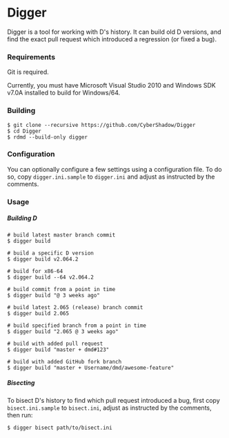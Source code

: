 # Digger

Digger is a tool for working with D's history.
It can build old D versions, and find the exact pull request which introduced a regression (or fixed a bug).

### Requirements

Git is required.

Currently, you must have Microsoft Visual Studio 2010 and Windows SDK v7.0A installed to build for Windows/64.

### Building

    $ git clone --recursive https://github.com/CyberShadow/Digger
    $ cd Digger
    $ rdmd --build-only digger

### Configuration

You can optionally configure a few settings using a configuration file.
To do so, copy `digger.ini.sample` to `digger.ini` and adjust as instructed by the comments.

### Usage

##### Building D

    # build latest master branch commit
    $ digger build

    # build a specific D version
    $ digger build v2.064.2

    # build for x86-64
    $ digger build --64 v2.064.2

    # build commit from a point in time
    $ digger build "@ 3 weeks ago"

    # build latest 2.065 (release) branch commit
    $ digger build 2.065

    # build specified branch from a point in time
    $ digger build "2.065 @ 3 weeks ago"

    # build with added pull request
    $ digger build "master + dmd#123"

    # build with added GitHub fork branch
    $ digger build "master + Username/dmd/awesome-feature"

##### Bisecting

To bisect D's history to find which pull request introduced a bug, first copy `bisect.ini.sample` to `bisect.ini`, adjust as instructed by the comments, then run:

    $ digger bisect path/to/bisect.ini
